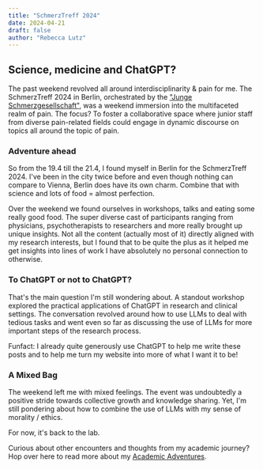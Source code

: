 ```yaml
---
title: "SchmerzTreff 2024"
date: 2024-04-21
draft: false
author: "Rebecca Lutz"
---
```


## Science, medicine and ChatGPT?

The past weekend revolved all around interdisciplinarity & pain for me.
The SchmerzTreff 2024 in Berlin, orchestrated by the ["Junge Schmerzgesellschaft"](https://www.schmerzgesellschaft.de/jungeschmerzgesellschaft), was a weekend immersion into the multifaceted realm of pain. The focus? To foster a collaborative space where junior staff from diverse pain-related fields could engage in dynamic discourse on topics all around the topic of pain.

### Adventure ahead

So from the 19.4 till the 21.4, I found myself in Berlin for the SchmerzTreff 2024. I've been in the city twice before and even though nothing can compare to Vienna, Berlin does have its own charm. Combine that with science and lots of food = almost perfection.

Over the weekend we found ourselves in workshops, talks and eating some really good food. The super diverse cast of participants ranging from physicians, psychotherapists to researchers and more really brought up unique insights. Not all the content (actually most of it) directly aligned with my research interests, but I found that to be quite the plus as it helped me get insights into lines of work I have absolutely no personal connection to otherwise.

### To ChatGPT or not to ChatGPT?

That's the main question I'm still wondering about. A standout workshop explored the practical applications of ChatGPT in research and clinical settings. The conversation revolved around how to use LLMs to deal with tedious tasks and went even so far as discussing the use of LLMs for more important steps of the research process. 

Funfact: I already quite generously use ChatGPT to help me write these posts and to help me turn my website into more of what I want it to be! 

### A Mixed Bag

The weekend left me with mixed feelings. The event was undoubtedly a positive stride towards collective growth and knowledge sharing. Yet, I'm still pondering about how to combine the use of LLMs with my sense of morality / ethics.

For now, it's back to the lab.

Curious about other encounters and thoughts from my academic journey? Hop over here to read more about my [Academic Adventures](/academic-adventures/).